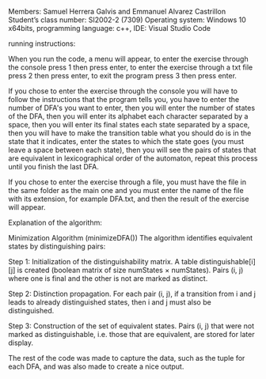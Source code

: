 Members: Samuel Herrera Galvis and Emmanuel Alvarez Castrillon 
Student’s class number: SI2002-2 (7309)
Operating system: Windows 10 x64bits, programming language: c++, IDE: Visual Studio Code

running instructions:

When you run the code, a menu will appear, to enter the exercise through the console press 1 then press enter, 
to enter the exercise through a txt file press 2 then press enter, to exit the program press 3 then press enter.

If you chose to enter the exercise through the console you will have to follow the instructions that the program tells you, 
you have to enter the number of DFA's you want to enter, then you will enter the number of states of the DFA, then you will 
enter its alphabet each character separated by a space, then you will enter its final states each state separated by a space, 
then you will have to make the transition table what you should do is in the state that it indicates, enter the states to 
which the state goes (you must leave a space between each state), then you will see the pairs of states that are equivalent 
in lexicographical order of the automaton, repeat this process until you finish the last DFA.

If you chose to enter the exercise through a file, you must have the file in the same folder as the main one and you must enter the name of the file with its extension, 
for example DFA.txt, and then the result of the exercise will appear.

Explanation of the algorithm:

Minimization Algorithm (minimizeDFA())
The algorithm identifies equivalent states by distinguishing pairs:

Step 1: Initialization of the distinguishability matrix.
A table distinguishable[i][j] is created (boolean matrix of size numStates × numStates).
Pairs (i, j) where one is final and the other is not are marked as distinct.

Step 2: Distinction propagation.
For each pair (i, j), if a transition from i and j leads to already distinguished states, then i and j must also be distinguished.

Step 3: Construction of the set of equivalent states.
Pairs (i, j) that were not marked as distinguishable, i.e. those that are equivalent, are stored for later display.

The rest of the code was made to capture the data, such as the tuple for each DFA, and was also made to create a nice output.
